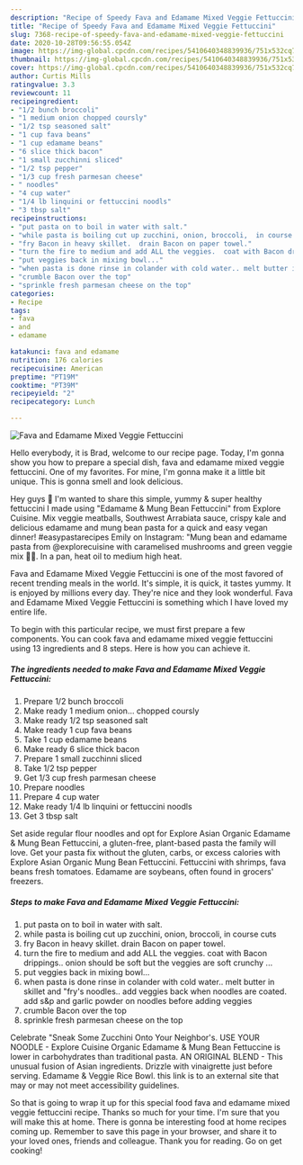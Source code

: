 ```yaml
---
description: "Recipe of Speedy Fava and Edamame Mixed Veggie Fettuccini"
title: "Recipe of Speedy Fava and Edamame Mixed Veggie Fettuccini"
slug: 7368-recipe-of-speedy-fava-and-edamame-mixed-veggie-fettuccini
date: 2020-10-28T09:56:55.054Z
image: https://img-global.cpcdn.com/recipes/5410640348839936/751x532cq70/fava-and-edamame-mixed-veggie-fettuccini-recipe-main-photo.jpg
thumbnail: https://img-global.cpcdn.com/recipes/5410640348839936/751x532cq70/fava-and-edamame-mixed-veggie-fettuccini-recipe-main-photo.jpg
cover: https://img-global.cpcdn.com/recipes/5410640348839936/751x532cq70/fava-and-edamame-mixed-veggie-fettuccini-recipe-main-photo.jpg
author: Curtis Mills
ratingvalue: 3.3
reviewcount: 11
recipeingredient:
- "1/2 bunch broccoli"
- "1 medium onion chopped coursly"
- "1/2 tsp seasoned salt"
- "1 cup fava beans"
- "1 cup edamame beans"
- "6 slice thick bacon"
- "1 small zucchinni sliced"
- "1/2 tsp pepper"
- "1/3 cup fresh parmesan cheese"
- " noodles"
- "4 cup water"
- "1/4 lb linquini or fettuccini noodls"
- "3 tbsp salt"
recipeinstructions:
- "put pasta on to boil in water with salt."
- "while pasta is boiling cut up zucchini, onion, broccoli,  in course cuts"
- "fry Bacon in heavy skillet.  drain Bacon on paper towel."
- "turn the fire to medium and add ALL the veggies.  coat with Bacon drippings.. onion should be soft but the veggies are soft crunchy ..."
- "put veggies back in mixing bowl..."
- "when pasta is done rinse in colander with cold water.. melt butter in skillet and &#34;fry&#39;s noodles..  add veggies back when noodles are coated. add s&amp;p and garlic powder on noodles before adding veggies"
- "crumble Bacon over the top"
- "sprinkle fresh parmesan cheese on the top"
categories:
- Recipe
tags:
- fava
- and
- edamame

katakunci: fava and edamame 
nutrition: 176 calories
recipecuisine: American
preptime: "PT19M"
cooktime: "PT39M"
recipeyield: "2"
recipecategory: Lunch

---
```



![Fava and Edamame Mixed Veggie Fettuccini](https://img-global.cpcdn.com/recipes/5410640348839936/751x532cq70/fava-and-edamame-mixed-veggie-fettuccini-recipe-main-photo.jpg)

Hello everybody, it is Brad, welcome to our recipe page. Today, I'm gonna show you how to prepare a special dish, fava and edamame mixed veggie fettuccini. One of my favorites. For mine, I'm gonna make it a little bit unique. This is gonna smell and look delicious.

Hey guys 🤗 I&#39;m wanted to share this simple, yummy &amp; super healthy fettuccini I made using &#34;Edamame &amp; Mung Bean Fettuccini&#34; from Explore Cuisine. Mix veggie meatballs, Southwest Arrabiata sauce, crispy kale and delicious edamame and mung bean pasta for a quick and easy vegan dinner! #easypastarecipes Emily on Instagram: &#34;Mung bean and edamame pasta from @explorecuisine with caramelised mushrooms and green veggie mix 🥦🥬. In a pan, heat oil to medium high heat.

Fava and Edamame Mixed Veggie Fettuccini is one of the most favored of recent trending meals in the world. It's simple, it is quick, it tastes yummy. It is enjoyed by millions every day. They're nice and they look wonderful. Fava and Edamame Mixed Veggie Fettuccini is something which I have loved my entire life.


To begin with this particular recipe, we must first prepare a few components. You can cook fava and edamame mixed veggie fettuccini using 13 ingredients and 8 steps. Here is how you can achieve it.

<!--inarticleads1-->

##### The ingredients needed to make Fava and Edamame Mixed Veggie Fettuccini:

1. Prepare 1/2 bunch broccoli
1. Make ready 1 medium onion... chopped coursly
1. Make ready 1/2 tsp seasoned salt
1. Make ready 1 cup fava beans
1. Take 1 cup edamame beans
1. Make ready 6 slice thick bacon
1. Prepare 1 small zucchinni sliced
1. Take 1/2 tsp pepper
1. Get 1/3 cup fresh parmesan cheese
1. Prepare  noodles
1. Prepare 4 cup water
1. Make ready 1/4 lb linquini or fettuccini noodls
1. Get 3 tbsp salt


Set aside regular flour noodles and opt for Explore Asian Organic Edamame &amp; Mung Bean Fettuccini, a gluten-free, plant-based pasta the family will love. Get your pasta fix without the gluten, carbs, or excess calories with Explore Asian Organic Mung Bean Fettuccini. Fettuccini with shrimps, fava beans fresh tomatoes. Edamame are soybeans, often found in grocers&#39; freezers. 

<!--inarticleads2-->

##### Steps to make Fava and Edamame Mixed Veggie Fettuccini:

1. put pasta on to boil in water with salt.
1. while pasta is boiling cut up zucchini, onion, broccoli,  in course cuts
1. fry Bacon in heavy skillet.  drain Bacon on paper towel.
1. turn the fire to medium and add ALL the veggies.  coat with Bacon drippings.. onion should be soft but the veggies are soft crunchy ...
1. put veggies back in mixing bowl...
1. when pasta is done rinse in colander with cold water.. melt butter in skillet and &#34;fry&#39;s noodles..  add veggies back when noodles are coated. add s&amp;p and garlic powder on noodles before adding veggies
1. crumble Bacon over the top
1. sprinkle fresh parmesan cheese on the top


Celebrate &#34;Sneak Some Zucchini Onto Your Neighbor&#39;s. USE YOUR NOODLE - Explore Cuisine Organic Edamame &amp; Mung Bean Fettuccine is lower in carbohydrates than traditional pasta. AN ORIGINAL BLEND - This unusual fusion of Asian ingredients. Drizzle with vinaigrette just before serving. Edamame &amp; Veggie Rice Bowl. this link is to an external site that may or may not meet accessibility guidelines. 

So that is going to wrap it up for this special food fava and edamame mixed veggie fettuccini recipe. Thanks so much for your time. I'm sure that you will make this at home. There is gonna be interesting food at home recipes coming up. Remember to save this page in your browser, and share it to your loved ones, friends and colleague. Thank you for reading. Go on get cooking!
